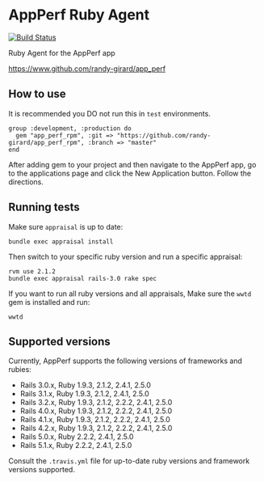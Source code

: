 # AppPerf Ruby Agent

[![Build Status](https://travis-ci.org/randy-girard/app_perf_rpm.svg?branch=master)](https://travis-ci.org/randy-girard/app_perf_rpm)

Ruby Agent for the AppPerf app

https://www.github.com/randy-girard/app_perf

## How to use

It is recommended you DO not run this in `test` environments.

```
group :development, :production do
  gem "app_perf_rpm", :git => "https://github.com/randy-girard/app_perf_rpm", :branch => "master"
end
```

After adding gem to your project and then navigate to the AppPerf app, go to the applications page and click the New Application button. Follow the directions.

## Running tests

Make sure `appraisal` is up to date:

```
bundle exec appraisal install
```

Then switch to your specific ruby version and run a specific appraisal:

```
rvm use 2.1.2
bundle exec appraisal rails-3.0 rake spec
```

If you want to run all ruby versions and all appraisals,
Make sure the `wwtd` gem is installed and run:

```
wwtd
```

## Supported versions

Currently, AppPerf supports the following versions of frameworks and rubies:

- Rails 3.0.x, Ruby 1.9.3, 2.1.2, 2.4.1, 2.5.0
- Rails 3.1.x, Ruby 1.9.3, 2.1.2, 2.4.1, 2.5.0
- Rails 3.2.x, Ruby 1.9.3, 2.1.2, 2.2.2, 2.4.1, 2.5.0
- Rails 4.0.x, Ruby 1.9.3, 2.1.2, 2.2.2, 2.4.1, 2.5.0
- Rails 4.1.x, Ruby 1.9.3, 2.1.2, 2.2.2, 2.4.1, 2.5.0
- Rails 4.2.x, Ruby 1.9.3, 2.1.2, 2.2.2, 2.4.1, 2.5.0
- Rails 5.0.x, Ruby 2.2.2, 2.4.1, 2.5.0
- Rails 5.1.x, Ruby 2.2.2, 2.4.1, 2.5.0

Consult the `.travis.yml` file for up-to-date ruby versions and framework versions supported.
